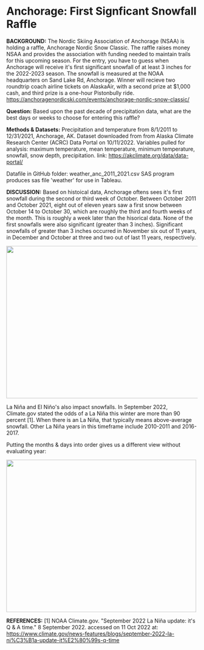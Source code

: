 # Anchorage: First Signficant Snowfall Raffle

**BACKGROUND:** The Nordic Skiing Association of Anchorage (NSAA) is holding a raffle, Anchorage Nordic Snow Classic. The raffle raises money NSAA and provides the association with funding needed to maintain trails for this upcoming season. For the entry, you have to guess when Anchorage will receive it's first significant snowfall of at least 3 inches for the 2022-2023 season. The snowfall is measured at the NOAA headquarters on Sand Lake Rd, Anchorage. Winner will recieve two roundtrip coach airline tickets on AlaskaAir, with a second prize at $1,000 cash, and third prize is a one-hour Pistonbully ride. 
https://anchoragenordicski.com/events/anchorage-nordic-snow-classic/

**Question:** Based upon the past decade of precipitation data, what are the best days or weeks to choose for entering this raffle?

**Methods & Datasets:**
Precipitation and temperature from 8/1/2011 to 12/31/2021, Anchorage, AK. Dataset downloaded from from Alaska Climate Research Center (ACRC) Data Portal on 10/11/2022. 
Variables pulled for analysis: maximum temperature, mean temperature, minimum temperature, snowfall, snow depth, precipitation.
link: https://akclimate.org/data/data-portal/

Datafile in GitHub folder: weather_anc_2011_2021.csv
SAS program produces sas file 'weather' for use in Tableau. 

**DISCUSSION:** Based on histoical data, Anchorage oftens sees it's first snowfall during the second or third week of October.
Between October 2011 and October 2021, eight out of eleven years saw a first snow between October 14 to October 30, which are roughly the third and fourth weeks of the month. This is roughly a week later than the hisorical data. None of the first snowfalls were also significant (greater than 3 inches).  Significant snowfalls of greater than 3 inches occurred in November six out of 11 years, in December and October at three and two out of last 11 years, respectively.

<img src="https://github.com/mapike907/Images/blob/main/Snowfall2.PNG" width="800" height="400" />

La Niña and El Niño's also impact snowfalls. In September 2022, Climate.gov stated the odds of a La Niña this winter are more than 90 percent [1]. When there is an La Niña, that typically means above-average snowfall. Other La Niña years in this timeframe include 2010-2011 and 2016-2017. 

Putting the months & days into order gives us a different view without evaluating year:

<img src="https://github.com/mapike907/Images/blob/main/snow1.PNG" width="500" height="400" />



**REFERENCES:**
[1] NOAA Climate.gov. "September 2022 La Niña update: it's Q & A time." 8 September 2022. accessed on 11 Oct 2022 at: https://www.climate.gov/news-features/blogs/september-2022-la-ni%C3%B1a-update-it%E2%80%99s-q-time
